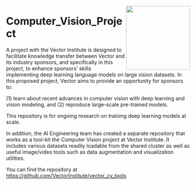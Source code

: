 <a href="https://vectorinstitute.ai/"><img src="../media-assets-do-not-merge/vector-logo-black.svg?raw=true)" width="175" align="right" /></a>

# Computer_Vision_Project

A project with the Vector Institute is designed to facilitate knowledge transfer between Vector and its industry sponsors, and specifically in this project, to enhance sponsors’ skills implementing deep learning language models on large vision datasets. In this proposed project, Vector aims to provide an opportunity for sponsors to:

(1) learn about recent advances in computer vision with deep learning and vision modeling, and (2) reproduce large-scale pre-trained models.

This repository is for ongoing research on training deep learning models at scale.

In addition, the AI Engineering team has created a separate repository that works as a tool-kit the Computer Vision project at Vector Institute. It includes various datasets readily loadable from the shared cluster as well as useful image/video tools such as data augmentation and visualization utilities.

You can find the repository at https://github.com/VectorInstitute/vector_cv_tools

